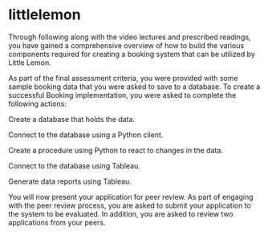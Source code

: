 # littlelemon

Through following along with the video lectures and prescribed readings, you have gained a comprehensive overview of how to build the various components required for creating a booking system that can be utilized by Little Lemon.

As part of the final assessment criteria, you were provided with some sample booking data that you were asked to save to a database. To create a successful Booking implementation, you were asked to complete the following actions:

Create a database that holds the data.

Connect to the database using a Python client.

Create a procedure using Python to react to changes in the data.

Connect to the database using Tableau.

Generate data reports using Tableau.

You will now present your application for peer review. As part of engaging with the peer review process, you are asked to submit your application to the system to be evaluated. In addition, you are asked to review two applications from your peers.
